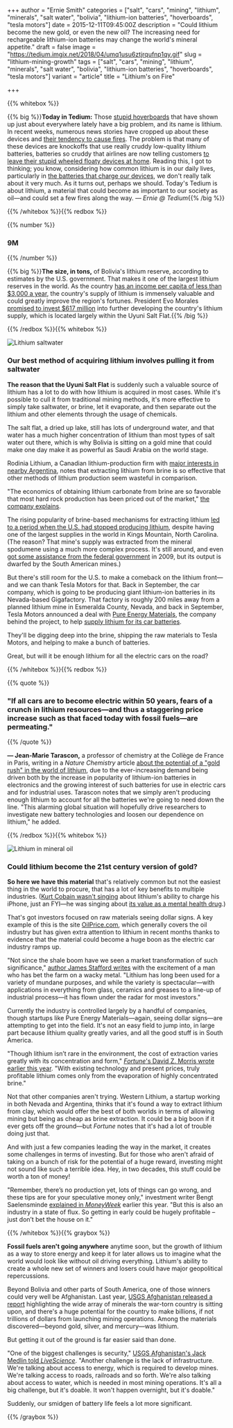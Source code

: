 +++
author = "Ernie Smith"
categories = ["salt", "cars", "mining", "lithium", "minerals", "salt water", "bolivia", "lithium-ion batteries", "hoverboards", "tesla motors"]
date = 2015-12-11T09:45:00Z
description = "Could lithium become the new gold, or even the new oil? The increasing need for rechargeable lithium-ion batteries may change the world's mineral appetite."
draft = false
image = "https://tedium.imgix.net/2018/04/umq1usu6ztjrqufnp1qy.gif"
slug = "lithium-mining-growth"
tags = ["salt", "cars", "mining", "lithium", "minerals", "salt water", "bolivia", "lithium-ion batteries", "hoverboards", "tesla motors"]
variant = "article"
title = "Lithium's on Fire"

+++

{{% whitebox %}}

{{% big %}}**Today in Tedium:** Those [stupid hoverboards](http://amzn.to/1M6nQhY) that have shown up just about everywhere lately have a big problem, and its name is lithium. In recent weeks, numerous news stories have cropped up about these devices and [their tendency to cause fires](http://www.kirotv.com/news/news/video-hoverboard-burst-flame-auburn-mall/npfc3/). The problem is that many of these devices are knockoffs that use really cruddy low-quality lithium batteries, batteries so cruddy that airlines are now telling customers [to leave their stupid wheeled floaty devices at home](http://www.wsj.com/articles/airlines-ban-hoverboards-over-fire-concerns-1449753167). Reading this, I got to thinking; you know, considering how common lithium is in our daily lives, particularly in [the batteries that charge our devices](http://amzn.to/1IZ1YVG), we don't really talk about it very much. As it turns out, perhaps we should. Today's Tedium is about lithium, a material that could become as important to our society as oil—and could set a few fires along the way. *— Ernie @ Tedium*{{% /big %}}

{{% /whitebox %}}{{% redbox %}}

{{% number %}}
### 9M
{{% /number %}}

{{% big %}}**The size, in tons,** of Bolivia's lithium reserve, according to estimates by the U.S. government. That makes it one of the largest lithium reserves in the world. As the country [has an income per capita of less than $3,000 a year](http://www.mnn.com/earth-matters/wilderness-resources/stories/battle-salar-de-uyuni), the country's supply of lithium is immensely valuable and could greatly improve the region's fortunes. President Evo Morales [promised to invest $617 million](http://latino.foxnews.com/latino/news/2015/04/02/bolivia-plans-to-invest-617-mn-to-develop-lithium-industry/) into further developing the country's lithium supply, which is located largely within the Uyuni Salt Flat.{{% /big %}}

{{% /redbox %}}{{% whitebox %}}

![Lithium saltwater](https://tedium.imgix.net/2018/04/f7jzamil5jzrbqk1gaar.jpg)

### Our best method of acquiring lithium involves pulling it from saltwater

**The reason that the Uyuni Salt Flat** is suddenly such a valuable source of lithium has a lot to do with how lithium is acquired in most cases. While it's possible to cull it from traditional mining methods, it's more effective to simply take saltwater, or brine, let it evaporate, and then separate out the lithium and other elements through the usage of chemicals.

The salt flat, a dried up lake, still has lots of underground water, and that water has a much higher concentration of lithium than most types of salt water out there, which is why Bolivia is sitting on a gold mine that could make one day make it as powerful as Saudi Arabia on the world stage. 

Rodinia Lithium, a Canadian lithium-production firm with [major interests in nearby Argentina](http://rodinialithium.com/projects/other_projects/), notes that extracting lithium from brine is so effective that other methods of lithium production seem wasteful in comparison.

"The economics of obtaining lithium carbonate from brine are so favorable that most hard rock production has been priced out of the market," [the company explains](http://rodinialithium.com/lithium/lithium_mining/).

The rising popularity of brine-based mechanisms for extracting lithium [led to a period when the U.S. had stopped producing lithium](http://www.forbes.com/forbes/2008/1124/034.html), despite having one of the largest supplies in the world in Kings Mountain, North Carolina. (The reason? That mine's supply was extracted from the mineral spodumene using a much more complex process. It's still around, and even [got some assistance from the federal government](http://energy.gov/articles/expanded-north-carolina-lithium-facility-opens-boosting-us-production-key-manufacturing) in 2009, but its output is dwarfed by the South American mines.)

But there's still room for the U.S. to make a comeback on the lithium front—and we can thank Tesla Motors for that. Back in September, the car company, which is going to be producing giant lithium-ion batteries in its Nevada-based Gigafactory. That factory is roughly 200 miles away from a planned lithium mine in Esmeralda County, Nevada, and back in September, Tesla Motors announced a deal with [Pure Energy Materials](http://www.pureenergyminerals.com/), the company behind the project, to help [supply lithium for its car batteries](http://fortune.com/2015/09/16/tesla-lithium-gigafactory-nevada/).

They'll be digging deep into the brine, shipping the raw materials to Tesla Motors, and helping to make a bunch of batteries. 

Great, but will it be enough lithium for all the electric cars on the road?

{{% /whitebox %}}{{% redbox %}}

{{% quote %}}
### "If all cars are to become electric within 50 years, fears of a crunch in lithium resources—and thus a staggering price increase such as that faced today with fossil fuels—are permeating."
{{% /quote %}}

**— Jean-Marie Tarascon,** a professor of chemistry at the Collège de France in Paris, writing in a *Nature Chemistry* article [about the potential of a "gold rush" in the world of lithium](http://www.nature.com/nchem/journal/v2/n6/full/nchem.680.html), due to the ever-increasing demand being driven both by the increase in popularity of lithium-ion batteries in electronics and the growing interest of such batteries for use in electric cars and for industrial uses. Tarascon notes that we simply aren't producing enough lithium to account for all the batteries we're going to need down the line. "This alarming global situation will hopefully drive researchers to investigate new battery technologies and loosen our dependence on lithium," he added.

{{% /redbox %}}{{% whitebox %}}

![Lithium in mineral oil](https://tedium.imgix.net/2018/04/idowxex44qqtxm17rrux.jpg)

### Could lithium become the 21st century version of gold?

**So here we have this material** that's relatively common but not the easiest thing in the world to procure, that has a lot of key benefits to multiple industries.  ([Kurt Cobain wasn't singing](https://www.youtube.com/watch?v=pkcJEvMcnEg) about lithium's ability to charge his iPhone, just an FYI—he was singing about [its value as a mental health drug](http://pro.psychcentral.com/the-incredible-the-amazing-lithium/001606.html).)

That's got investors focused on raw materials seeing dollar signs. A key example of this is the site [OilPrice.com](http://oilprice.com/), which generally covers the oil industry but has given extra attention to lithium in recent months thanks to evidence that the material could become a huge boon as the electric car industry ramps up.

"Not since the shale boom have we seen a market transformation of such significance," [author James Stafford writes](http://oilprice.com/Energy/Energy-General/Warren-Buffett-And-Elon-Musk-To-Spark-A-Lithium-Boom.html) with the excitement of a man who has bet the farm on a wacky metal. "Lithium has long been used for a variety of mundane purposes, and while the variety is spectacular—with applications in everything from glass, ceramics and greases to a line-up of industrial process—it has flown under the radar for most investors."

Currently the industry is controlled largely by a handful of companies, though startups like Pure Energy Materials—again, seeing dollar signs—are attempting to get into the field. It's not an easy field to jump into, in large part because lithium quality greatly varies, and all the good stuff is in South America.

"Though lithium isn’t rare in the environment, the cost of extraction varies greatly with its concentration and form," [*Fortune*'s David Z. Morris wrote earlier this year](http://fortune.com/2015/04/26/lithium-mining/). "With existing technology and present prices, truly profitable lithium comes only from the evaporation of highly concentrated brine."

Not that other companies aren't trying. Western Lithium, a startup working in both Nevada and Argentina, thinks that it's found a way to extract lithium from clay, which would offer the best of both worlds in terms of allowing mining but being as cheap as brine extraction. It could be a big boon if it ever gets off the ground—but *Fortune* notes that it's had a lot of trouble doing just that.

And with just a few companies leading the way in the market, it creates some challenges in terms of investing. But for those who aren't afraid of taking on a bunch of risk for the potential of a huge reward, investing might not sound like such a terrible idea. Hey, in two decades, this stuff could be worth a ton of money!

"Remember, there’s no production yet, lots of things can go wrong, and these tips are for your speculative money only," investment writer Bengt Saelensminde [explained in *MoneyWeek*](http://moneyweek.com/six-ways-to-invest-in-lithium-batteries-of-the-future/) earlier this year. "But this is also an industry in a state of flux. So getting in early could be hugely profitable – just don’t bet the house on it."

{{% /whitebox %}}{{% graybox %}}

**Fossil fuels aren't going anywhere** anytime soon, but the growth of lithium as a way to store energy and keep it for later allows us to imagine what the world would look like without oil driving everything. Lithium's ability to create a whole new set of winners and losers could have major geopolitical repercussions.

Beyond Bolivia and other parts of South America, one of those winners could very well be Afghanistan. Last year, [USGS Afghanistan released a report](http://www.sciencemag.org/content/345/6198/725.summary) highlighting the wide array of minerals the war-torn country is sitting upon, and there's a huge potential for the country to make billions, if not trillions of dollars from launching mining operations. Among the materials discovered—beyond gold, silver, and mercury—was lithium.

But getting it out of the ground is far easier said than done.

"One of the biggest challenges is security," [USGS Afghanistan's Jack Medlin told *LiveScience*](http://www.livescience.com/47682-rare-earth-minerals-found-under-afghanistan.html). "Another challenge is the lack of infrastructure. We're talking about access to energy, which is required to develop mines. We're talking access to roads, railroads and so forth. We're also talking about access to water, which is needed in most mining operations. It's all a big challenge, but it's doable. It won't happen overnight, but it's doable."

Suddenly, our smidgen of battery life feels a lot more significant.

{{% /graybox %}}